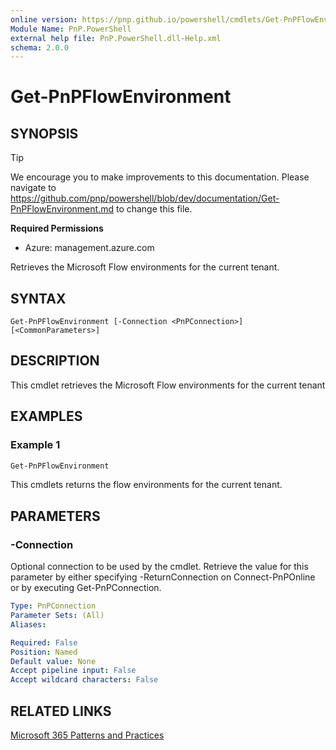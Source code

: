 ```yaml
---
online version: https://pnp.github.io/powershell/cmdlets/Get-PnPFlowEnvironment.html
Module Name: PnP.PowerShell
external help file: PnP.PowerShell.dll-Help.xml
schema: 2.0.0
---
```

  
# Get-PnPFlowEnvironment

## SYNOPSIS

> [!TIP]
> We encourage you to make improvements to this documentation. Please navigate to https://github.com/pnp/powershell/blob/dev/documentation/Get-PnPFlowEnvironment.md to change this file.

**Required Permissions**

* Azure: management.azure.com

Retrieves the Microsoft Flow environments for the current tenant.

## SYNTAX

```
Get-PnPFlowEnvironment [-Connection <PnPConnection>] [<CommonParameters>]
```

## DESCRIPTION
This cmdlet retrieves the Microsoft Flow environments for the current tenant

## EXAMPLES

### Example 1
```powershell
Get-PnPFlowEnvironment
```

This cmdlets returns the flow environments for the current tenant.

## PARAMETERS

### -Connection
Optional connection to be used by the cmdlet.
Retrieve the value for this parameter by either specifying -ReturnConnection on Connect-PnPOnline or by executing Get-PnPConnection.

```yaml
Type: PnPConnection
Parameter Sets: (All)
Aliases:

Required: False
Position: Named
Default value: None
Accept pipeline input: False
Accept wildcard characters: False
```

## RELATED LINKS

[Microsoft 365 Patterns and Practices](https://aka.ms/m365pnp)


